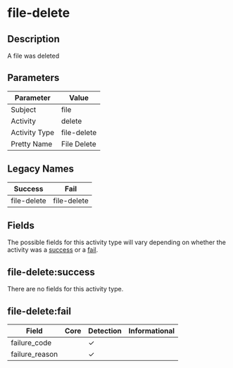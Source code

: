 file-delete
===========

Description
-----------
A file was deleted

Parameters
----------
| Parameter     | Value       |
| ------------- | ----------- |
| Subject       | file        |
| Activity      | delete      |
| Activity Type | file-delete |
| Pretty Name   | File Delete |

Legacy Names
------------
| Success         | Fail            |
| --------------- | --------------- |
| file-delete<br> | file-delete<br> |

Fields
------

The possible fields for this activity type will vary depending on whether the activity was a [success](#file-deletesuccess) or a [fail](#file-deletefail).


file-delete:success
-------------------

There are no fields for this activity type.


file-delete:fail
----------------

| Field          | Core | Detection | Informational |
| -------------- | ---- | --------- | ------------- |
| failure_code   |      | &#10003;  |               |
| failure_reason |      | &#10003;  |               |